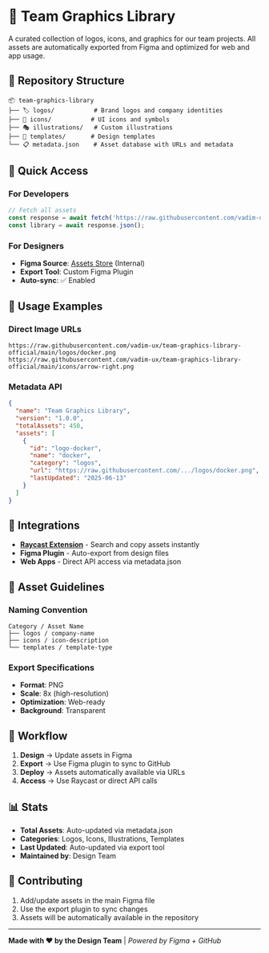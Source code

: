 # 🎨 Team Graphics Library

A curated collection of logos, icons, and graphics for our team projects. All assets are automatically exported from Figma and optimized for web and app usage.

## 📁 Repository Structure

```
📦 team-graphics-library
├── 🏷️ logos/           # Brand logos and company identities
├── 🔗 icons/           # UI icons and symbols  
├── 🎭 illustrations/   # Custom illustrations
├── 📄 templates/       # Design templates
└── 📋 metadata.json    # Asset database with URLs and metadata
```

## 🚀 Quick Access

### For Developers
```javascript
// Fetch all assets
const response = await fetch('https://raw.githubusercontent.com/vadim-ux/team-graphics-library-official/main/metadata.json');
const library = await response.json();
```

### For Designers
- **Figma Source**: [Assets Store](https://www.figma.com/design/NNbW3imWZzRACyk94N6DZa/Assets-store?node-id=0-1&t=bbIVH6ODTVgoN69X-1) (Internal)
- **Export Tool**: Custom Figma Plugin
- **Auto-sync**: ✅ Enabled

## 🔧 Usage Examples

### Direct Image URLs
```
https://raw.githubusercontent.com/vadim-ux/team-graphics-library-official/main/logos/docker.png
https://raw.githubusercontent.com/vadim-ux/team-graphics-library-official/main/icons/arrow-right.png
```

### Metadata API
```json
{
  "name": "Team Graphics Library",
  "version": "1.0.0",
  "totalAssets": 450,
  "assets": [
    {
      "id": "logo-docker",
      "name": "docker",
      "category": "logos",
      "url": "https://raw.githubusercontent.com/.../logos/docker.png",
      "lastUpdated": "2025-06-13"
    }
  ]
}
```

## 📱 Integrations

- **[Raycast Extension](https://raycast.com)** - Search and copy assets instantly
- **Figma Plugin** - Auto-export from design files
- **Web Apps** - Direct API access via metadata.json

## 🎯 Asset Guidelines

### Naming Convention
```
Category / Asset Name
├── logos / company-name
├── icons / icon-description  
└── templates / template-type
```

### Export Specifications
- **Format**: PNG
- **Scale**: 8x (high-resolution)
- **Optimization**: Web-ready
- **Background**: Transparent

## 🔄 Workflow

1. **Design** → Update assets in Figma
2. **Export** → Use Figma plugin to sync to GitHub
3. **Deploy** → Assets automatically available via URLs
4. **Access** → Use Raycast or direct API calls

## 📊 Stats

- **Total Assets**: Auto-updated via metadata.json
- **Categories**: Logos, Icons, Illustrations, Templates  
- **Last Updated**: Auto-updated via export tool
- **Maintained by**: Design Team

## 🤝 Contributing

1. Add/update assets in the main Figma file
2. Use the export plugin to sync changes
3. Assets will be automatically available in the repository

---

**Made with ❤️ by the Design Team** | *Powered by Figma + GitHub*
